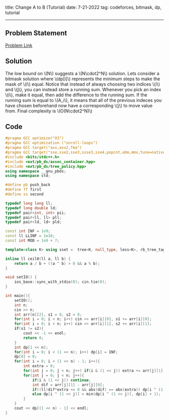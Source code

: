 title: Change A to B (Tutorial)
date: 7-21-2022
tag: codeforces, bitmask, dp, tutorial

---

## Problem Statement

[Problem Link](https://codeforces.com/group/7AnJwV5ocB/contest/390595/problem/B)

## Solution

The low bound on \\(N\\) suggests a \\(N\\cdot2^N\\) solution. Lets consider a bitmask solution where \\(dp[i]\\) represents the minimum steps to make the mask of \\(i\\) equal. Notice that instead of always choosing two indices \\(i\\) and \\(j\\), you can instead store a running sum. Whenever you pick an index \\(i\\), make it equal, then add the difference to the running sum. If the running sum is equal to \\(A_i\\), it means that all of the previous indeces you have chosen beforehand now have a corresponding \\(j\\) to move value from. Final complexity is \\(O(N\\cdot2^N)\\)

## Code

```c++
#pragma GCC optimize("O3")
#pragma GCC optimization ("unroll-loops")
#pragma GCC target("avx,avx2,fma")
#pragma GCC target("sse,sse2,sse3,ssse3,sse4,popcnt,abm,mmx,tune=native")
#include <bits/stdc++.h>
#include <ext/pb_ds/assoc_container.hpp>
#include <ext/pb_ds/tree_policy.hpp>
using namespace __gnu_pbds;
using namespace std;

#define pb push_back
#define ff first
#define ss second

typedef long long ll;
typedef long double ld;
typedef pair<int, int> pii;
typedef pair<ll, ll> pll;
typedef pair<ld, ld> pld;

const int INF = 1e9;
const ll LLINF = 1e18;
const int MOD = 1e9 + 7;

template<class K> using sset =  tree<K, null_type, less<K>, rb_tree_tag, tree_order_statistics_node_update>;

inline ll ceil0(ll a, ll b) {
    return a / b + ((a ^ b) > 0 && a % b);
}

void setIO() {
    ios_base::sync_with_stdio(0); cin.tie(0);
}

int main(){
    setIO();
    int n;
    cin >> n;
    int arr[n][2], s1 = 0, s2 = 0;
    for(int i = 0; i < n; i++) cin >> arr[i][0], s1 += arr[i][0];
    for(int i = 0; i < n; i++) cin >> arr[i][1], s2 += arr[i][1];
    if(s1 != s2){
        cout << -1 << endl;
        return 0;
    }
    int dp[1 << n];
    for(int i = 0; i < (1 << n); i++) dp[i] = INF;
    dp[0] = 0;
    for(int i = 0; i < (1 << n) - 1; i++){
        int extra = 0;
        for(int j = 0; j < n; j++) if(i & (1 << j)) extra += arr[j][1] - arr[j][0];
        for(int j = 0; j < n; j++){
            if(i & (1 << j)) continue;
            int dif = arr[j][1] - arr[j][0];
            if((ll)dif*extra <= 0 && abs(dif) == abs(extra)) dp[i ^ (1 << j)] = min(dp[i ^ (1 << j)], dp[i]);
            else dp[i ^ (1 << j)] = min(dp[i ^ (1 << j)], dp[i] + 1);
        }
    }
    cout << dp[(1 << n) - 1] << endl;
}
```